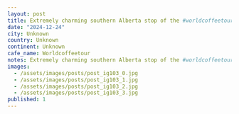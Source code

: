 ```yaml
---
layout: post
title: Extremely charming southern Alberta stop of the #worldcoffeetour Seeds in pincher creak.
date: "2024-12-24"
city: Unknown
country: Unknown
continent: Unknown
cafe_name: Worldcoffeetour
notes: Extremely charming southern Alberta stop of the #worldcoffeetour Seeds in pincher creak.
images:
  - /assets/images/posts/post_ig103_0.jpg
  - /assets/images/posts/post_ig103_1.jpg
  - /assets/images/posts/post_ig103_2.jpg
  - /assets/images/posts/post_ig103_3.jpg
published: 1
---
```

